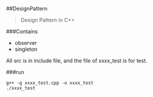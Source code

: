 ##DesignPattern

>Design Pattern in C++


###Contains

* observer
* singleton

All src is in include file, and the file of xxxx_test is for test.


###run

```
g++ -g xxxx_test.cpp -o xxxx_test
./xxxx_test
```


